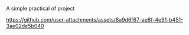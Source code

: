 A simple practical of project

https://github.com/user-attachments/assets/8a9d6f67-ae8f-4e91-b451-3ae02de5b040

